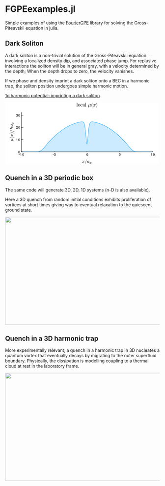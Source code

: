 # FGPEexamples.jl 
Simple examples of using the [FourierGPE](https://github.com/AshtonSBradley/FourierGPE.jl) library for solving the Gross-Piteavskii equation in julia.

## Dark Soliton

A dark soliton is a non-trivial solution of the Gross-Piteavskii equation involving a localized density dip, and associated phase jump. 
For replusive interactions the soliton will be in general gray, with a velocity determined by the depth; When the depth drops to zero, the velocity vanishes. 

If we phase and density imprint a dark soliton onto a BEC in a harmonic trap, the soliton position undergoes simple harmonic motion.

[1d harmonic potential: imprinting a dark soliton](https://ashtonsbradley.github.io/FGPEexamples.jl/html/1dharmonic.html)

<img src="/media/soliton.gif" width="500" height="200"> 

## Quench in a 3D periodic box
The same code will generate 3D, 2D, 1D systems (n-D is also available).

Here a 3D quench from random initial conditions exhibits proliferation of vortices at short times giving way to eventual relaxation to the quiescent ground state.

<img src="/media/3dquenchiso.gif" width="600" height="350">

## Quench in a 3D harmonic trap

More experimentally relevant, a quench in a harmonic trap in 3D nucleates a quantum vortex that eventually decays by migrating to the outer superfluid boundary. Physically, the dissipation is modelling coupling to a thermal cloud at rest in the laboratory frame.

<img src="/media/3dtrap.gif" width="600" height="350">
